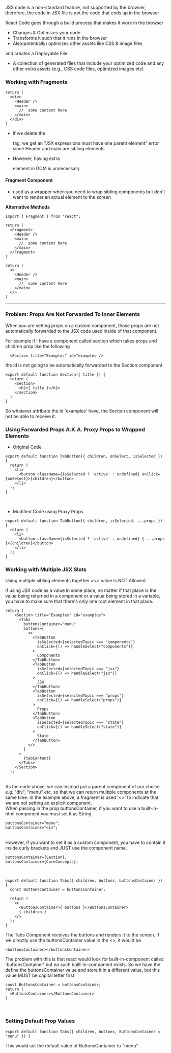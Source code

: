 JSX code is a non-standard feature, not supported by the browser, therefore, the code in JSX file is not the code that ends up in the browser

React Code goes through a build process that makes it work in the browser

- Changes & Optimizes your code
- Transforms it such that it runs in the browser
- Also(potentially) optimizes other assets like CSS & image files

and creates a Deployable File

- A collection of generated files that include your optimized code and any other extra assets (e.g., CSS code files, optimized images etc)

### Working with Fragments

```JS
return (
  <div>
    <Header />
    <main>
      //  some content here
    </main>
  </div>
)
```

- if we delete the <div> tag, we get an "JSX expressions must have one parent element" error since Header and main are sibling elements

- However, having extra <div> element in DOM is unnecessary.

#### Fragment Component

- used as a wrapper when you need to wrap sibling components but don't want to render an actual element to the screen

**Alternative Methods**

```JS
import { Fragment } from "react";

return (
  <Fragment>
    <Header />
    <main>
      //  some content here
    </main>
  </Fragment>
)
```

```JS
return (
  <>
    <Header />
    <main>
      //  some content here
    </main>
  </>
)
```

---

### Problem: Props Are Not Forwarded To Inner Elements

When you are setting props on a custom component, those props are not automatically forwarded to the JSX code used inside of that component.

For example if I have a component called section which takes props and children prop like the following

```JSX
  <Section title="Examples" id="examples />
```

the id is not going to be automatically forwarded to the Section component

```JSX
export default function Section({ title }) {
  return (
    <section>
      <h2>{ title }</h2>
    </section>
  )
}
```

So whatever attribute the id 'examples' have, the Section component will not be able to receive it.

### Using Forwarded Props A.K.A. Proxy Props to Wrapped Elements

- Original Code

```JSX
export default function TabButton({ children, onSelect, isSelected }) {
  return (
    <li>
      <button className={isSelected ? 'active' : undefined} onClick={onSelect}>{children}</button>
    </li>
  );
}
```

<br>

- Modified Code using Proxy Props

```JSX
export default function TabButton({ children, isSelected, ...props }) {
  return (
    <li>
      <button className={isSelected ? 'active' : undefined} { ...props }>{children}</button>
    </li>
  );
}
```

### Working with Multiple JSX Slots

Using multiple sibling elements together as a value is NOT Allowed.

If using JSX code as a value in some place, no matter if that place is the value being returned in a component or a value being stored in a variable, you have to make sure that there's only one root element in that place.


```JSX
return (
    <Section title="Examples" id="examples">
      <Tabs
        buttonsContainer="menu"
        buttons={
          <>
            <TabButton
              isSelected={selectedTopic === "components"}
              onClick={() => handleSelect("components")}
            >
              Components
            </TabButton>
            <TabButton
              isSelected={selectedTopic === "jsx"}
              onClick={() => handleSelect("jsx")}
            >
              JSX
            </TabButton>
            <TabButton
              isSelected={selectedTopic === "props"}
              onClick={() => handleSelect("props")}
            >
              Props
            </TabButton>
            <TabButton
              isSelected={selectedTopic === "state"}
              onClick={() => handleSelect("state")}
            >
              State
            </TabButton>
          </>
        }
      >
        {tabContent}
      </Tabs>
    </Section>
  );
```
<br>
As the code above, we can instead put a parent component of our choice e.g. "div", "menu" etc, so that we can return multiple components at the same time.
In the example above, a fragment is used '<>' to indicate that we are not setting an explicit component.
<br>
When passing in the prop buttonsContainer, if you want to use a built-in-html component you must set it as String.

```JSX
buttonsContainer="menu";
buttonsContainer="div";
```
<br>
However, if you want to set it as a custom component,
you have to contain it inside curly brackets and JUST use the component name.

```JSX
buttonsContainer={Section};
buttonsContainer={CoreConcepts};
```

<br>

```JSX
export default function Tabs({ children, buttons, buttonsContainer }) {
  const ButtonsContainer = buttonsContainer;

  return (
    <>
      <ButtonsContainer>{ buttons }</ButtonsContainer>
      { children }
    </>
  );
}
```
The Tabs Component receives the buttons and renders it to the screen. If we directly use the buttonsContainer value in the <>, it would be
```JSX
<buttonsContainer></buttonsContainer>
```
The problem with this is that react would look for built-in-component called 'buttonsContainer' but no such built-in-component exists. 
So we have the define the buttonsContainer value and store it in a different value, but this value MUST be capital letter first
```JSX
const ButtonsContainer = buttonsContainer;
return (
  <ButtonsContainer></ButtonsContainer>
)
```
<br>

### Setting Default Prop Values

```JSX
export default function Tabs({ children, buttons, ButtonsContainer = "menu" }) {
```
This would set the default value of ButtonsContainer to "menu"

